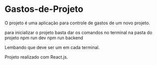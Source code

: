 # Gastos-de-Projeto


O projeto é uma aplicação para controle de gastos de um novo projeto.

para inicializar o projeto basta dar os comandos no terminal na pasta do projeto
npm run dev 
npm run backend

Lembando que deve ser um em cada terminal.

Projeto realizado com React.js.

